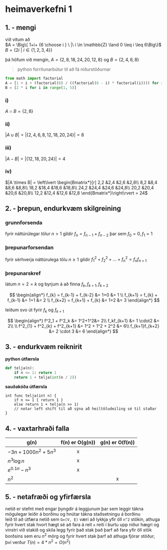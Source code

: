 # heimaverkefni 1

## 1. - mengi

við vitum að   
$A = \Big\{ 1+i+ {6 \choose i } \ |\ i \in \mathbb{Z} \land 0 \leq i \leq 6\Big\}$  
$B = \big\{2i\ |\ i\in\{1,2,3,4\}\big\}$  

þá höfum við mengin, 
$A = \{2,8,18,24,20,12,8\}$ og 
$B = \{2,4,6,8\}$

> python forritunarbútur til að fá niðurstöðurnar
```python
from math import factorial
A = [1 + i + (factorial(6) / ((factorial(6 - i) * factorial(i)))) for i in range(0, 7)]
B = [2 * i for i in range(1, 5)]
```

### i)
$A\cap B = \{2,8\}$

### ii)
$|A\cup B| = |\{2,4,6,8,12,18,20,24\}| = 8$

### iii)
$|A - B| = |\{12,18,20,24\}| = 4$

### iv)
$|A \times B| = \left\lvert \begin{Bmatrix*}[r]
    2,2  &2,4  &2,6  &2,8\\
    8,2  &8,4  &8,6  &8,8\\
    18,2 &18,4 &18,6 &18,8\\
    24,2 &24,4 &24,6 &24,8\\
    20,2 &20,4 &20,6 &20,8\\
    12,2 &12,4 &12,6 &12,8
\end{Bmatrix*}\right\rvert = 24$


## 2. - þrepun, endurkvæm skilgreining

### grunnforsenda
fyrir náttúrúlegar tölur 
$n \gt 1$ gildir 
$f_n = f_{n-1} + f_{n-2}$ þar sem 
$f_0  = 0, f_1 = 1$

### þrepunarforsendan 
fyrir sérhverja náttúrulega tölu 
$n \geq 1$ gildir 
$f^2_1 + f^2_2 + ... + f^2_n = f_nf_{n+1}$

### þrepunarskref
látum 
$n = 2 = k$
og byrjum á að finna 
$f_k, f_{k+1}, f_{k+2}$  

$$
\begin{align*}
    f_{k} = f_{k-1} + f_{k-2} &= 1+0 &= 1 \\
    f_{k+1} = f_{k} + f_{k-1} &= 1+1 &= 2 \\ 
    f_{k+2} = f_{k+1} + f_{k} &= 1+2 &= 3 
\end{align*}
$$

leiðum svo út fyrir 
$f_k$ og 
$f_{k+1}$  

$$
\begin{align*}
    f^2_1 + f^2_k &= 1^2+1^2&= 2\\ 
    f_kf_{k+1} &= 1 \cdot2 &= 2\\ \\
    f^2_{1} + f^2_{k} + f^2_{k+1} &= 1^2 + 1^2 + 2^2 &= 6\\
    f_{k+1}f_{k+2} &= 2 \cdot 3 &= 6
\end{align*}
$$


## 3. - endurkvæm reiknirit
**python útfærsla**
```python
def telja(n):
    if n <= 1: return 1
    return 1 + telja(int(n / 2))
```
**sauðakóða útfærsla**
```
int func telja(int n) {
    if n <= 1 { return 1 }
    else return 1 + telja(n >> 1) 
    // notar left shift til að sýna að heiltöludeiling sé til staðar
}
```

## 4. - vaxtarhraði falla
| g(n)                   | f(n) er O(g(n)) | g(n) er O(f(n)) |
| ---------------------- | :-------------: | :-------------: |
| $-3n + 1000n^2 + 5n^3$ |        x        |                 |
| $n^3\log{n}$           |        x        |                 |
| $e^{0.1n}-n^3$         |        x        |                 |
| $n^2$                  |                 |        x        |

## 5. - netafræði og yfirfærsla

netið er stefnt með engar þyngdir á leggjunum þar sem leggir tákna mögulegar leiðir á borðinu og hnútar tákna staðsetningu á borðinu  
leið til að útfæra netið sem `G=(V, E)` væri að lykkja yfir öll `n^2` stökin, athuga fyrir hvert stak hvort hægt sé að fara á reit `x` reiti í burtu upp niður hægri og vinstri við stakið og skila legg fyrir það stak
það þarf að fara yfir öll stök borðsins sem eru $n^2$ mörg og fyrir hvert stak þarf að athuga fjórar stöður, því verður 
$T(n) = 4*n^2 = O(n^2)$